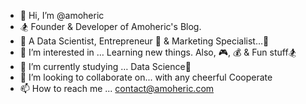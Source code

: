 - 👋 Hi, I’m @amoheric
- 🏂 Founder & Developer of Amoheric's Blog.
- 📡 A Data Scientist, Entrepreneur 💼 & Marketing Specialist…🛒
- 👀 I’m interested in … Learning new things. Also, 🎮, 💰 & Fun stuff🏂
- 🌱 I’m currently studying … Data Science🔬
- 💞️ I’m looking to collaborate on... with any cheerful Cooperate
- 📫 How to reach me ... contact@amoheric.com

<!---
amohericsite/amohericsite is a ✨ special ✨ repository because its `README.md` (this file) appears on your GitHub profile.
You can click the Preview link to take a look at your changes.
--->
